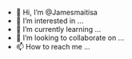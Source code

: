 - 👋 Hi, I’m @Jamesmaitisa
- 👀 I’m interested in ...
- 🌱 I’m currently learning ...
- 💞️ I’m looking to collaborate on ...
- 📫 How to reach me ...

<!---
Jamesmaitisa/Jamesmaitisa is a ✨ special ✨ repository because its `README.md` (this file) appears on your GitHub profile.
You can click the Preview link to take a look at your changes.
--->
